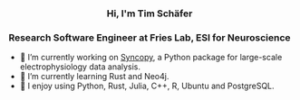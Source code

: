 <h3 align="center">Hi, I'm Tim Schäfer</h1>
<h3 align="center">Research Software Engineer at Fries Lab, ESI for Neuroscience</h3>

- 🔭 I’m currently working on [Syncopy](https://github.com/esi-neuroscience/syncopy), a Python package for large-scale electrophysiology data analysis.
- 🌱 I’m currently learning Rust and Neo4j.
- :rocket: I enjoy using Python, Rust, Julia, C++, R, Ubuntu and PostgreSQL.
